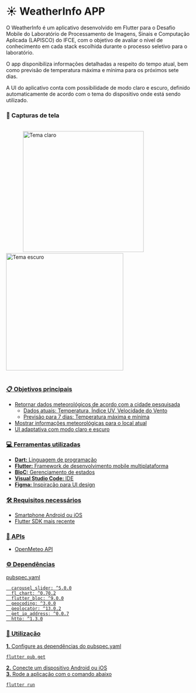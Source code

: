 # ☀️ WeatherInfo APP

O WeatherInfo é um aplicativo desenvolvido em Flutter para o Desafio Mobile do Laboratório de Processamento de Imagens, Sinais e Computação Aplicada (LAPISCO) do IFCE, com o objetivo de avaliar o nível de conhecimento em cada stack escolhida durante o processo seletivo para o laboratório.

O app disponibiliza informações detalhadas a respeito do tempo atual, bem como previsão de temperatura máxima e mínima para os próximos sete dias.

A UI do aplicativo conta com possibilidade de modo claro e escuro, definido automaticamente de acordo com o tema do dispositivo onde está sendo utilizado.

### 📸 Capturas de tela
<br />
<div>
  &emsp;&emsp;&emsp;
  <img src="https://lh3.google.com/u/0/d/1mqky0qEwyz_1z1RDJQYhIPDCR8T5A_t4=w1876-h1006-iv2" alt="Tema claro" width="330">
  &emsp;&emsp;&emsp;&emsp;
  <img src="https://lh3.google.com/u/0/d/1mqky0qEwyz_1z1RDJQYhIPDCR8T5A_t4=w1876-h1006-iv2" alt="Tema escuro" width="320">  
</div>
<br />

<a href="https://www.figma.com/design/hCEiF64ZRfWonhmZuqwMLl/Weather-%7C-App-(Community)?node-id=401-7&t=jFyTFY2Fqms9T6vz-0" title="Weather">

### 📋 Objetivos principais
- Retornar dados meteorológicos de acordo com a cidade pesquisada
    - Dados atuais: Temperatura, Índice UV, Velocidade do Vento
    - Previsão para 7 dias: Temperatura máxima e mínima
- Mostrar informações meteorológicas para o local atual
- UI adaptativa com modo claro e escuro

### 💻 Ferramentas utilizadas
- **Dart:** Linguagem de programação
- **Flutter:** Framework de desenvolvimento mobile multiplataforma
- **BloC:** Gerenciamento de estados
- **Visual Studio Code:** IDE
- **Figma:** Inspiração para UI design

### 🛠️ Requisitos necessários
- Smartphone Android ou iOS
- Flutter SDK mais recente

### 🛜 APIs
- OpenMeteo API

### ⚙️ Dependências
pubspec.yaml
```
  carousel_slider: ^5.0.0
  fl_chart: ^0.70.2
  flutter_bloc: ^9.0.0
  geocoding: ^3.0.0
  geolocator: ^13.0.2
  get_ip_address: ^0.0.7
  http: ^1.3.0
```

### 📱 Utilização
**1.** Configure as dependências do pubspec.yaml
```
flutter pub get
```
**2.** Conecte um dispositivo Android ou iOS <br>
**3.** Rode a aplicação com o comando abaixo
```
flutter run
```


